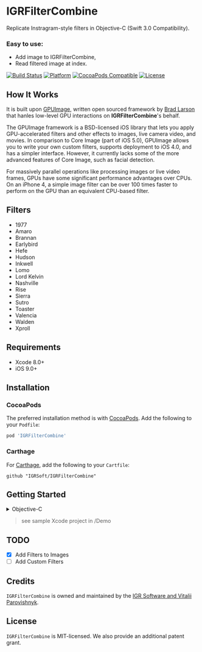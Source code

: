 # IGRFilterCombine

Replicate Instragram-style filters in Objective-C (Swift 3.0 Compatibility).

### Easy to use:
- Add image to IGRFilterCombine,
- Read filtered image at index.

[![Build Status](https://travis-ci.org/IGRSoft/IGRFilterCombine.svg)](https://travis-ci.org/IGRSoft/IGRFilterCombine)
[![Platform](https://img.shields.io/badge/platform-iOS-lightgrey.svg?style=flat)](http://www.apple.com/ios/)
[![CocoaPods Compatible](https://img.shields.io/cocoapods/v/IGRFilterCombine.svg)](https://img.shields.io/cocoapods/v/IGRFilterCombine.svg)
[![License](https://img.shields.io/badge/license-MIT-brightgreen.svg?style=flat)](https://opensource.org/licenses/MIT)

## How It Works
It is built upon [GPUImage](https://github.com/BradLarson/GPUImage), written open sourced framework by [Brad Larson](http://stackoverflow.com/users/19679/brad-larson) that hanles low-level GPU interactions on **IGRFilterCombine**'s behalf.

The GPUImage framework is a BSD-licensed iOS library that lets you apply GPU-accelerated filters and other effects to images, live camera video, and movies. In comparison to Core Image (part of iOS 5.0), GPUImage allows you to write your own custom filters, supports deployment to iOS 4.0, and has a simpler interface. However, it currently lacks some of the more advanced features of Core Image, such as facial detection.

For massively parallel operations like processing images or live video frames, GPUs have some significant performance advantages over CPUs. On an iPhone 4, a simple image filter can be over 100 times faster to perform on the GPU than an equivalent CPU-based filter.

## Filters
- 1977
- Amaro
- Brannan
- Earlybird
- Hefe
- Hudson
- Inkwell
- Lomo
- Lord Kelvin
- Nashville
- Rise
- Sierra
- Sutro
- Toaster
- Valencia
- Walden
- Xproll

## Requirements

- Xcode 8.0+
- iOS 9.0+

## Installation

### CocoaPods

The preferred installation method is with [CocoaPods](https://cocoapods.org). Add the following to your `Podfile`:

```ruby
pod 'IGRFilterCombine'
```

### Carthage

For [Carthage](https://github.com/Carthage/Carthage), add the following to your `Cartfile`:

```ogdl
github "IGRSoft/IGRFilterCombine"
```

## Getting Started

<details>
  <summary>Objective-C</summary>
  <p>
```objective-c
@import IGRFilterCombine;

@interface ViewController ()

@property (nonatomic, strong) IGRFilterCombine *filterCombine;

@end

@implementation ViewController

- (void)viewDidLoad
{
    [super viewDidLoad];

    self.filterCombine = [[IGRFilterCombine alloc] initWithDelegate:self];
}

- (void)setupImage:(UIImage *)image
{
    __weak typeof(self) weak = self;
    [self.filterCombine setImage:image
                      completion:^(UIImage * _Nullable processedImage, NSUInteger idx) {
                        //Process Image
                    }
                         preview:^(UIImage * _Nullable processedImage, NSUInteger idx) {
                            //Process Preview
    }];
}

- (NSString *)filtereNameAtIndex:(NSUInteger)imageIndex;
- (UIImage *)filteredImageAtIndex:(NSUInteger)imageIndex;
- (UIImage *)filteredPreviewImageAtIndex:(NSUInteger)imageIndex;

- (NSUInteger)count;

#pragma mark - IGRFilterCombineDelegate

- (CGSize)previewSize
{
    return CGSizeMake(70.0, 70.0);
}

@end
```
</p></details>
<details>
  <summary>Swift 3.0</summary>
  <p>
```swift
import IGRFilterCombine

class ViewController: UIViewController {
    fileprivate var filterCombine: IGRFilterCombine?

    override func viewDidLoad() {
        super.viewDidLoad()

        filterCombine = IGRFilterCombine(delegate: self as IGRFilterCombineDelegate)
    }

    func setupWorkImage(_ image: UIImage) {
        self.filterCombine?.setImage(image, completion: { (processedImage, idx) in
            //Process Image
        }) { (processedImage, idx) in
            //Process Preview
        }
    }

    

    self.imageView?.image = image
    self.collectionView?.reloadData()
    }
    
    // MARK: - IGRFilterCombineDelegate

    extension ViewController : IGRFilterCombineDelegate {
        func previewSize() -> CGSize {
            return CGSize(width: 70.0, height: 70.0)
        }
    }

    open func filtereName(at imageIndex: UInt) -> String

    open func filteredImage(at imageIndex: UInt) -> UIImage

    open func filteredPreviewImage(at imageIndex: UInt) -> UIImage


    open func count() -> UInt
}
```
</p></details>

> see sample Xcode project in /Demo

## TODO
 - [x] Add Filters to Images
 - [ ] Add Custom Filters

## Credits

`IGRFilterCombine` is owned and maintained by the [IGR Software and Vitalii Parovishnyk](https://igrsoft.com).

## License

`IGRFilterCombine` is MIT-licensed. We also provide an additional patent grant.
